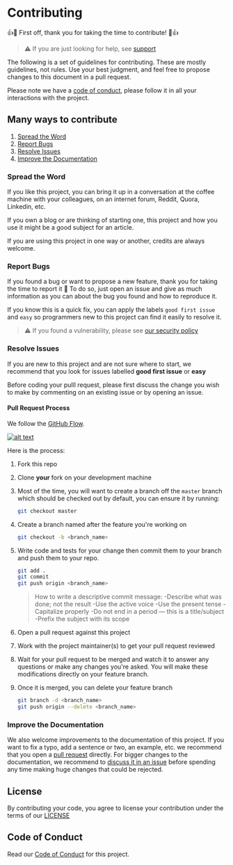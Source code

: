 # Contributing

👍🎉 First off, thank you for taking the time to contribute! 🎉👍

> ⚠️ If you are just looking for help, see [support](../README.md#support)

The following is a set of guidelines for contributing.
These are mostly guidelines, not rules. Use your best judgment, and feel free to propose changes to this document in a pull request.

Please note we have a [code of conduct](CODE_OF_CONDUCT.md), please follow it in all your interactions with the project.

## Many ways to contribute

1. [Spread the Word](#spread-the-word)
2. [Report Bugs](#report-bugs)
3. [Resolve Issues](#resolve-issues)
4. [Improve the Documentation](#improve-the-documentation)

### Spread the Word

If you like this project, you can bring it up in a conversation at the coffee machine with your colleagues, on an internet forum, Reddit, Quora, Linkedin, etc.

If you own a blog or are thinking of starting one, this project and how you use it might be a good subject for an article.

If you are using this project in one way or another, credits are always welcome.

### Report Bugs

If you found a bug or want to propose a new feature, thank you for taking the time to report it 🙏
To do so, just open an issue and give as much information as you can about the bug you found and how to reproduce it.

If you know this is a quick fix, you can apply the labels `good first issue` and `easy` so programmers new to this project can find it easily to resolve it.

> ⚠️ If you found a vulnerability, please see [our security policy](SECURITY.md)

### Resolve Issues

If you are new to this project and are not sure where to start, we recommend that you look for issues labelled **good first issue** or **easy**

Before coding your pulll request, please first discuss the change you wish to make by commenting on an existing issue or by opening an issue.

#### Pull Request Process

We follow the [GitHub Flow](https://guides.github.com/introduction/flow/).

[![alt text](https://raw.githubusercontent.com/olivr-com/defaults/master/docs/images/gitflow.png "GitHub Flow")](https://guides.github.com/pdfs/githubflow-online.pdf)

Here is the process:

1. Fork this repo

2. Clone **your** fork on your development machine

3. Most of the time, you will want to create a branch off the `master` branch which should be checked out by default, you can ensure it by running:

   ```sh
   git checkout master
   ```

4. Create a branch named after the feature you're working on

   ```sh
   git checkout -b <branch_name>
   ```

5. Write code and tests for your change then commit them to your branch and push them to your repo.

   ```sh
   git add .
   git commit
   git push origin <branch_name>
   ```

   > How to write a descriptive commit message:
   > -Describe what was done; not the result
   > -Use the active voice
   > -Use the present tense
   > -Capitalize properly
   > -Do not end in a period — this is a title/subject
   > -Prefix the subject with its scope

6. Open a pull request against this project

7. Work with the project maintainer(s) to get your pull request reviewed

8. Wait for your pull request to be merged and watch it to answer any questions or make any changes you're asked. You will make these modifications directly on your feature branch.

9. Once it is merged, you can delete your feature branch

   ```sh
   git branch -d <branch_name>
   git push origin --delete <branch_name>
   ```

### Improve the Documentation

We also welcome improvements to the documentation of this project. If you want to fix a typo, add a sentence or two, an example, etc. we recommend that you open a [pull request](#pull-request-process) directly. For bigger changes to the documentation, we recommend to [discuss it in an issue](#report-bugs) before spending any time making huge changes that could be rejected.

## License

By contributing your code, you agree to license your contribution under the
terms of our [LICENSE](../LICENSE)

## Code of Conduct

Read our [Code of Conduct](CODE_OF_CONDUCT.md) for this project.
